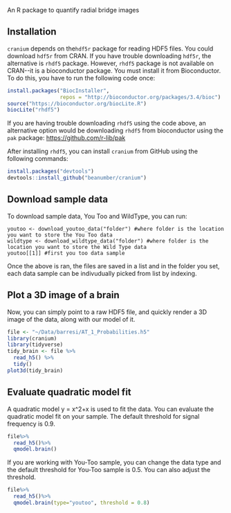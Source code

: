 An R package to quantify radial bridge images

Installation
------------

`cranium` depends on the`hdf5r` package for reading HDF5 files. You could download `hdf5r` from CRAN. If you have trouble downloading `hdf5r`, the alternative is `rhdf5` package. However, `rhdf5` package is not available on CRAN--it is a bioconductor package. You must install it from Bioconductor. To do this, you have to run the following code once:

``` r
install.packages("BiocInstaller",
                 repos = "http://bioconductor.org/packages/3.4/bioc")
source("https://bioconductor.org/biocLite.R")
biocLite("rhdf5")
```

If you are having trouble downloading `rhdf5` using the code above, an alternative option would be downloading `rhdf5` from bioconductor using the `pak` package: https://github.com/r-lib/pak

After installing `rhdf5`, you can install `cranium` from GitHub using the following commands:

``` r
install.packages("devtools")
devtools::install_github("beanumber/cranium")
```

Download sample data
--------------------

To download sample data, You Too and WildType, you can run:

```{r}
youtoo <- download_youtoo_data("folder") #where folder is the location you want to store the You Too data
wildtype <- download_wildtype_data("folder") #where folder is the location you want to store the Wild Type data
youtoo[[1]] #first you too data sample
```

Once the above is ran, the files are saved in a list and in the folder you set, each data sample can be indivudually picked from list by indexing.


Plot a 3D image of a brain
--------------------------

Now, you can simply point to a raw HDF5 file, and quickly render a 3D image of the data, along with our model of it.

``` r
file <- "~/Data/barresi/AT_1_Probabilities.h5"
library(cranium)
library(tidyverse)
tidy_brain <- file %>%
  read_h5() %>%
  tidy()
plot3d(tidy_brain)
```
Evaluate quadratic model fit
--------------------------
A quadratic model y = x^2+x is used to fit the data. You can evaluate the quadratic model fit on your sample. The default threshold for signal frequency is 0.9.
``` r
file%>%
  read_h5()%>%
  qmodel.brain()
``` 
If you are working with You-Too sample, you can change the data type and the default threshold for You-Too sample is 0.5. You can also adjust the threshold.
``` r
file%>%
  read_h5()%>%
  qmodel.brain(type="youtoo", threshold = 0.8)
``` 




